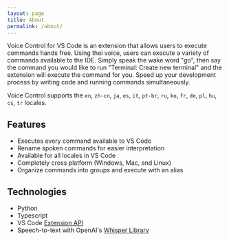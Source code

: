 ```yaml
---
layout: page
title: About
permalink: /about/
---
```


Voice Control for VS Code is an extension that allows users to execute commands hands free. Using thei voice, users can execute a variety of commands available to the IDE. Simply speak the wake word "go", then say the command you would like to run
"Terminal: Create new terminal" and the extension will execute the command for you. Speed up your development process by writing code and running commands simultaneously.

Voice Control supports the `en`, `zh-cn`, `ja`, `es`, `it`, `pt-br`, `ru`, `ko`, `fr`, `de`, `pl`, `hu`, `cs`, `tr` locales.

## Features
- Executes every command available to VS Code
- Rename spoken commands for easier interpretation
- Available for all locales in VS Code
- Completely cross platform (Windows, Mac, and Linux)
- Organize commands into groups and execute with an alias

## Technologies
- Python
- Typescript
- VS Code [Extension API](https://code.visualstudio.com/api)
- Speech-to-text with OpenAI's [Whisper Library](https://openai.com/index/whisper/)

